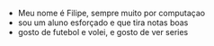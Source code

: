- Meu nome é Filipe, sempre muito por computaçao
- sou um aluno esforçado e que tira  notas boas
- gosto de futebol e volei, e gosto de ver series

<!---
filipinho03/filipinho03 is a ✨ special ✨ repository because its `README.md` (this file) appears on your GitHub profile.
You can click the Preview link to take a look at your changes.
--->
